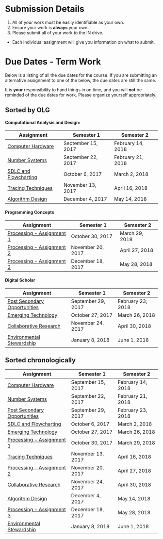 # Submission Details
1. All of your work must be easily identifiable as your own.
2. Ensure your work is **always** your own.
3. Please submit all of your work to the IN drive.  
  - Each individual assignment will give you information on what to submit.

# Due Dates - Term Work
Below is a listing of all the due dates for the course.  If you are submitting an alternative assignment to one of the below, the due dates are still the same.  

It is **your** responsibility to hand things in on time, and you will **not** be reminded of the due dates for work.  Please organize yourself appropriately.

## Sorted by OLG
#### Computational Analysis and Design:
| Assignment | Semester 1 | Semester 2 |
| ---------  | --------------------  | --------------------- |
| [Computer Hardware]() | September 15, 2017 | February 14, 2018 |
| [Number Systems]() | September 22, 2017 | February 21, 2018 |
| [SDLC and Flowcharting]() | October 6, 2017 | March 2, 2018 |
| [Tracing Techniques]() | November 13, 2017 | April 16, 2018 |
| [Algorithm Design]() | December 4, 2017 | May 14, 2018 |


#### Programming Concepts
| Assignment | Semester 1 | Semester 2 |
| ---------  | --------------------  | --------------------- |
| [Processing - Assignment 1]() | October 30, 2017 | March 29, 2018 |
| [Processing - Assignment 2]() | November 20, 2017 | April 27, 2018 |
| [Processing - Assignment 3]() | December 18, 2017 | May 28, 2018 |


#### Digital Scholar
| Assignment | Semester 1 | Semester 2 |
| ---------  | --------------------  | --------------------- |
| [Post Secondary Opportunities]() | September 29, 2017 | February 23, 2018 |
| [Emerging Technology]() | October 27, 2017 | March 26, 2018 |
| [Collaborative Research]() | November 24, 2017 | April 30, 2018 |
| [Environmental Stewardship]() | January 8, 2018 | June 1, 2018 |


## Sorted chronologically

| Assignment | Semester 1 | Semester 2 |
| ---------  | --------------------  | --------------------- |
| [Computer Hardware]() | September 15, 2017 | February 14, 2018 |
| [Number Systems]() | September 22, 2017 | February 21, 2018 |
| [Post Secondary Opportunities]() | September 29, 2017 | February 23, 2018 |
| [SDLC and Flowcharting]() | October 6, 2017 | March 2, 2018 |
| [Emerging Technology]() | October 27, 2017 | March 26, 2018 |
| [Processing - Assignment 1]() | October 30, 2017 | March 29, 2018 |
| [Tracing Techniques]() | November 13, 2017 | April 16, 2018 |
| [Processing - Assignment 2]() | November 20, 2017 | April 27, 2018 |
| [Collaborative Research]() | November 24, 2017 | April 30, 2018 |
| [Algorithm Design]() | December 4, 2017 | May 14, 2018 |
| [Processing - Assignment 3]() | December 18, 2017 | May 28, 2018 |
| [Environmental Stewardship]() | January 8, 2018 | June 1, 2018 |
